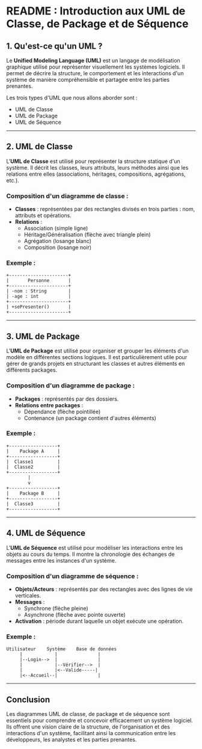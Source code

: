 # README : Introduction aux UML de Classe, de Package et de Séquence

## 1. Qu'est-ce qu'un UML ?
Le **Unified Modeling Language (UML)** est un langage de modélisation graphique utilisé pour représenter visuellement les systèmes logiciels. Il permet de décrire la structure, le comportement et les interactions d'un système de manière compréhensible et partagée entre les parties prenantes.

Les trois types d'UML que nous allons aborder sont :
- UML de Classe
- UML de Package
- UML de Séquence

---

## 2. UML de Classe
L'**UML de Classe** est utilisé pour représenter la structure statique d'un système. Il décrit les classes, leurs attributs, leurs méthodes ainsi que les relations entre elles (associations, héritages, compositions, agrégations, etc.).

### Composition d'un diagramme de classe :
- **Classes** : représentées par des rectangles divisés en trois parties : nom, attributs et opérations.
- **Relations** :
  - Association (simple ligne)
  - Héritage/Généralisation (flèche avec triangle plein)
  - Agrégation (losange blanc)
  - Composition (losange noir)

### Exemple :
```
+----------------------+
|       Personne       |
+----------------------+
| -nom : String        |
| -age : int           |
+----------------------+
| +sePresenter()       |
+----------------------+
```

---

## 3. UML de Package
L'**UML de Package** est utilisé pour organiser et grouper les éléments d'un modèle en différentes sections logiques. Il est particulièrement utile pour gérer de grands projets en structurant les classes et autres éléments en différents packages.

### Composition d'un diagramme de package :
- **Packages** : représentés par des dossiers.
- **Relations entre packages** :
  - Dépendance (flèche pointillée)
  - Contenance (un package contient d'autres éléments)

### Exemple :
```
+------------------+
|    Package A     |
+------------------+
|  Classe1         |
|  Classe2         |
+------------------+
        |
        v
+------------------+
|    Package B     |
+------------------+
|  Classe3         |
+------------------+
```

---

## 4. UML de Séquence
L'**UML de Séquence** est utilisé pour modéliser les interactions entre les objets au cours du temps. Il montre la chronologie des échanges de messages entre les instances d'un système.

### Composition d'un diagramme de séquence :
- **Objets/Acteurs** : représentés par des rectangles avec des lignes de vie verticales.
- **Messages** :
  - Synchrone (flèche pleine)
  - Asynchrone (flèche avec pointe ouverte)
- **Activation** : période durant laquelle un objet exécute une opération.

### Exemple :
```
Utilisateur    Système    Base de données
     |            |               |
     |--Login-->  |               |
     |            |--Vérifier-->  |
     |            |<--Valide-----|
     |<--Accueil--|               |
```

---

## Conclusion
Les diagrammes UML de classe, de package et de séquence sont essentiels pour comprendre et concevoir efficacement un système logiciel. Ils offrent une vision claire de la structure, de l'organisation et des interactions d'un système, facilitant ainsi la communication entre les développeurs, les analystes et les parties prenantes.

